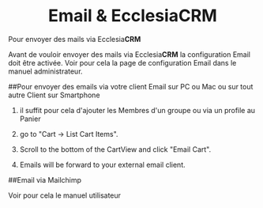 # <center><big>Email & Ecclesia**CRM** </big></center>

Pour envoyer des mails via Ecclesia**CRM**

Avant de vouloir envoyer des mails via Ecclesia**CRM** la configuration Email doit être activée. Voir pour cela la page de configuration Email dans le manuel administrateur.

##Pour envoyer des emails via votre client Email sur PC ou Mac ou sur tout autre Client sur Smartphone

1. il suffit pour cela d'ajouter les Membres d'un groupe ou via un profile au Panier

2. go to "Cart → List Cart Items".

3. Scroll to the bottom of the CartView and click "Email Cart".

4. Emails will be forward to your external email client.

##Email via Mailchimp

Voir pour cela le manuel utilisateur 

